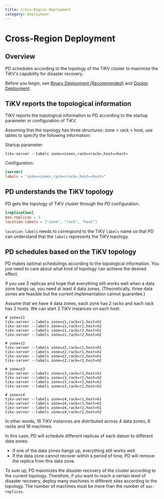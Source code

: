 ```yaml
---
title: Cross-Region Deployment
category: deployment
---
```


# Cross-Region Deployment

## Overview

PD schedules according to the topology of the TiKV cluster to maximize the TiKV's capability for disaster recovery.

Before you begin, see [Binary Deployment (Recommended)](./binary-deployment.md) and [Docker Deployment](./docker-deployment.md).

## TiKV reports the topological information

TiKV reports the topological information to PD according to the startup parameter or configuration of TiKV.

Assuming that the topology has three structures: zone > rack > host, use lables to specify the following information:

Startup parameter:

```
tikv-server --labels zone=<zone>,rack=<rack>,host=<host>
```

Configuration:

``` toml
[server]
labels = "zone=<zone>,rack=<rack>,host=<host>"
```

## PD understands the TiKV topology

PD gets the topology of TiKV cluster through the PD configuration.

``` toml
[replication]
max-replicas = 3
location-labels = ["zone", "rack", "host"]
```

`location-labels` needs to correspond to the TiKV `labels` name so that PD can understand that the `labels` represents the TiKV topology.

## PD schedules based on the TiKV topology

PD makes optimal schedulings according to the topological information. You just need to care about what kind of topology can achieve the desired effect.

If you use 3 replicas and hope that everything still works well when a data zone hangs up, you need at least 4 data zones.
(Theoretically, three data zones are feasible but the current implementation cannot guarantee.)

Assume that we have 4 data zones, each zone has 2 racks and each rack has 2 hosts.
We can start 2 TiKV instances on each host:

```
# zone=z1
tikv-server --labels zone=z1,rack=r1,host=h1
tikv-server --labels zone=z1,rack=r1,host=h2
tikv-server --labels zone=z1,rack=r2,host=h1
tikv-server --labels zone=z1,rack=r2,host=h2

# zone=z2
tikv-server --labels zone=z2,rack=r1,host=h1
tikv-server --labels zone=z2,rack=r1,host=h2
tikv-server --labels zone=z2,rack=r2,host=h1
tikv-server --labels zone=z2,rack=r2,host=h2

# zone=z3
tikv-server --labels zone=z3,rack=r1,host=h1
tikv-server --labels zone=z3,rack=r1,host=h2
tikv-server --labels zone=z3,rack=r2,host=h1
tikv-server --labels zone=z3,rack=r2,host=h2

# zone=z4
tikv-server --labels zone=z4,rack=r1,host=h1
tikv-server --labels zone=z4,rack=r1,host=h2
tikv-server --labels zone=z4,rack=r2,host=h1
tikv-server --labels zone=z4,rack=r2,host=h2
```

In other words, 16 TiKV instances are distributed across 4 data zones, 8 racks and 16 machines.

In this case, PD will schedule different replicas of each datum to different data zones.
- If one of the data zones hangs up, everything still works well.
- If the data zone cannot recover within a period of time, PD will remove the replica from this data zone.

To sum up, PD maximizes the disaster recovery of the cluster according to the current topology. Therefore, if you want to reach a certain level of disaster recovery, deploy many machines in different sites according to the topology. The number of machines must be more than the number of `max-replicas`.
